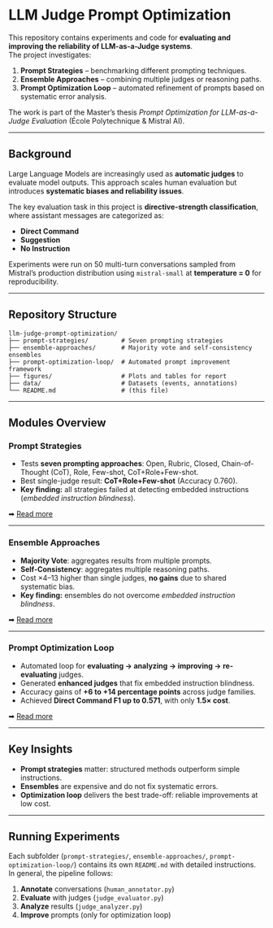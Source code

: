 # LLM Judge Prompt Optimization

This repository contains experiments and code for **evaluating and improving the reliability of LLM-as-a-Judge systems**.  
The project investigates:  

1. **Prompt Strategies** – benchmarking different prompting techniques.  
2. **Ensemble Approaches** – combining multiple judges or reasoning paths.  
3. **Prompt Optimization Loop** – automated refinement of prompts based on systematic error analysis.  

The work is part of the Master’s thesis *Prompt Optimization for LLM-as-a-Judge Evaluation* (École Polytechnique & Mistral AI).  

---

## Background

Large Language Models are increasingly used as **automatic judges** to evaluate model outputs. This approach scales human evaluation but introduces **systematic biases and reliability issues**.  

The key evaluation task in this project is **directive-strength classification**, where assistant messages are categorized as:  
- **Direct Command**  
- **Suggestion**  
- **No Instruction**  

Experiments were run on 50 multi-turn conversations sampled from Mistral’s production distribution using `mistral-small` at **temperature = 0** for reproducibility.  

---

## Repository Structure

```
llm-judge-prompt-optimization/
├── prompt-strategies/         # Seven prompting strategies
├── ensemble-approaches/       # Majority vote and self-consistency ensembles
├── prompt-optimization-loop/  # Automated prompt improvement framework
├── figures/                   # Plots and tables for report
├── data/                      # Datasets (events, annotations)
└── README.md                  # (this file)
```

---

## Modules Overview

### Prompt Strategies
- Tests **seven prompting approaches**: Open, Rubric, Closed, Chain-of-Thought (CoT), Role, Few-shot, CoT+Role+Few-shot.  
- Best single-judge result: **CoT+Role+Few-shot** (Accuracy 0.760).  
- **Key finding:** all strategies failed at detecting embedded instructions (*embedded instruction blindness*).  

➡ [Read more](./prompt-strategies/README.md)  

---

### Ensemble Approaches
- **Majority Vote**: aggregates results from multiple prompts.  
- **Self-Consistency**: aggregates multiple reasoning paths.  
- Cost ×4–13 higher than single judges, **no gains** due to shared systematic bias.  
- **Key finding:** ensembles do not overcome *embedded instruction blindness*.  

➡ [Read more](./ensemble-approaches/README.md)  

---

### Prompt Optimization Loop
- Automated loop for **evaluating → analyzing → improving → re-evaluating** judges.  
- Generated **enhanced judges** that fix embedded instruction blindness.  
- Accuracy gains of **+6 to +14 percentage points** across judge families.  
- Achieved **Direct Command F1 up to 0.571**, with only **1.5× cost**.  

➡ [Read more](./prompt-optimization-loop/README.md)  

---

## Key Insights

- **Prompt strategies** matter: structured methods outperform simple instructions.  
- **Ensembles** are expensive and do not fix systematic errors.  
- **Optimization loop** delivers the best trade-off: reliable improvements at low cost.  

---

## Running Experiments

Each subfolder (`prompt-strategies/`, `ensemble-approaches/`, `prompt-optimization-loop/`) contains its own `README.md` with detailed instructions.  
In general, the pipeline follows:  

1. **Annotate** conversations (`human_annotator.py`)  
2. **Evaluate** with judges (`judge_evaluator.py`)  
3. **Analyze** results (`judge_analyzer.py`)  
4. **Improve** prompts (only for optimization loop)  
